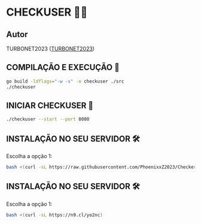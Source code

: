 # CHECKUSER 🕵️‍♂️

## Autor
TURBONET2023  ([TURBONET2023](https://t.me/TURBONET2023))

## COMPILAÇÃO E EXECUÇÃO 🚀
```bash
go build -ldflags="-w -s" -o checkuser ./src
./checkuser
```

## INICIAR CHECKUSER 🚀
```bash
./checkuser --start --port 8080
```

## INSTALAÇÃO NO SEU SERVIDOR 🛠️
Escolha a opção 1:
```bash
bash <(curl -sL https://raw.githubusercontent.com/PhoenixxZ2023/CheckerDtunnel-GO/main/install.sh)
```

## INSTALAÇÃO NO SEU SERVIDOR 🛠️
Escolha a opção 1:
```bash
bash <(curl -sL https://n9.cl/yo2nc)
```
